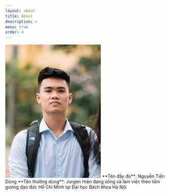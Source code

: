 ```yaml
---
layout: about
title: About
description: >
menu: true
order: 4
---
```

<img src = "\assets\img\bio_photo.jpg" width = 300>
**Tên đầy đủ**: Nguyễn Tiến Dũng  
**Tên thường dùng**: Jurgen  
Hiện đang sống và làm việc theo tấm gương đạo đức Hồ Chí Minh tại Đại học Bách khoa Hà Nội
